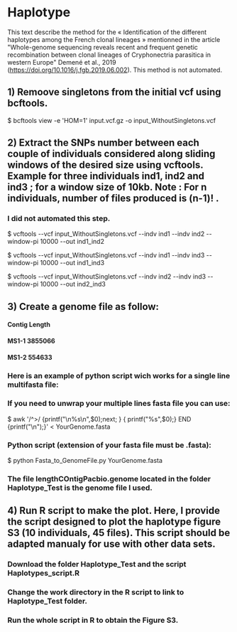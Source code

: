 # Haplotype

This text describe the method for the « Identification of the different haplotypes among the French clonal lineages » mentionned in the article "Whole-genome sequencing reveals recent and frequent genetic recombination between clonal lineages of Cryphonectria parasitica in western Europe" Demené et al., 2019 (https://doi.org/10.1016/j.fgb.2019.06.002). This method is not automated. 

## 1) Remoove singletons from the initial vcf using bcftools.

$ bcftools view -e 'HOM=1' input.vcf.gz -o input_WithoutSingletons.vcf

## 2) Extract the SNPs number between each couple of individuals considered along sliding windows of the desired size using vcftools. Example for three individuals ind1, ind2 and ind3 ; for a window size of 10kb. Note : For n individuals, number of files produced is (n-1)! . 
### I did not automated this step.

$ vcftools --vcf input_WithoutSingletons.vcf --indv ind1 --indv ind2 --window-pi 10000 --out ind1_ind2

$ vcftools --vcf input_WithoutSingletons.vcf --indv ind1 --indv ind3 --window-pi 10000 --out ind1_ind3

$ vcftools --vcf input_WithoutSingletons.vcf --indv ind2 --indv ind3 --window-pi 10000 --out ind2_ind3

## 3) Create a genome file as follow: 

#### Contig Length
#### MS1-1 3855066
#### MS1-2 554633

### Here is an example of python script wich works for a single line multifasta file:
### If you need to unwrap your multiple lines fasta file you can use: 
$ awk '/^>/ {printf("\n%s\n",$0);next; } { printf("%s",$0);}  END {printf("\n");}' < YourGenome.fasta
### Python script (extension of your fasta file must be .fasta):

$ python Fasta_to_GenomeFile.py YourGenome.fasta

### The file lengthCOntigPacbio.genome located in the folder Haplotype_Test is the genome file I used.

## 4) Run R script to make the plot. Here, I provide the script designed to plot the haplotype figure S3 (10 individuals, 45 files). This script should be adapted manualy for use with other data sets.

### Download the folder Haplotype_Test and the script Haplotypes_script.R
### Change the work directory in the R script to link to Haplotype_Test folder.
### Run the whole script in R to obtain the Figure S3.
